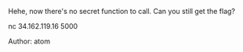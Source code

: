 Hehe, now there's no secret function to call. Can you still get the flag?

nc 34.162.119.16 5000

Author: atom

